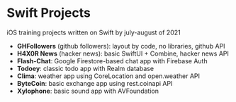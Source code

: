 # Swift Projects
iOS training projects written on Swift by july-august of 2021

* <b>GHFollowers</b> (github followers): layout by code, no libraries, github API
* <b>H4X0R News</b> (hacker news): basic SwiftUI + Combine, hacker news API
* <b>Flash-Chat</b>: Google Firestore-based chat app with Firebase Auth
* <b>Todoey</b>: classic todo app with Realm database
* <b>Clima</b>: weather app using CoreLocation and open.weather API
* <b>ByteCoin</b>: basic exchange app using rest.coinapi API
* <b>Xylophone</b>: basic sound app with AVFoundation



